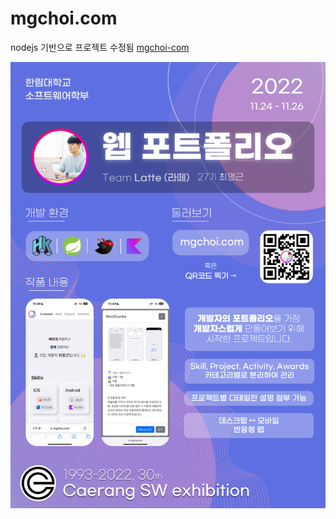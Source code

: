 # mgchoi.com

nodejs 기반으로 프로젝트 수정됨 [mgchoi-com](https://github.com/mgdgc/mgchoi-com)

<img src="sw_exhibit_mgchoi_com.png" width="640px">
